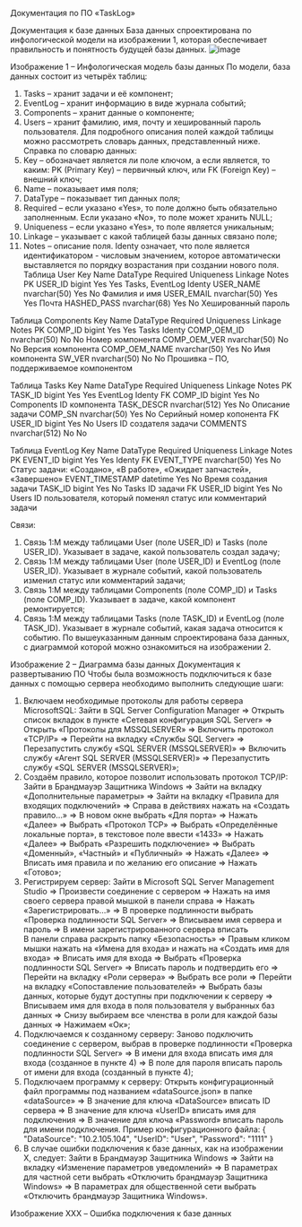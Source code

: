 Документация по ПО «TaskLog»

Документация к базе данных
База данных спроектирована по инфологической модели на изображении 1, которая обеспечивает правильность и понятность будущей базы данных. 
 ![image](https://github.com/Derekovskyyy/TaskLog/assets/94841308/bc1ce4a5-a4dd-45a3-b4ce-73f0321ddfef)

Изображение 1 – Инфологическая модель базы данных
	По модели, база данных состоит из четырёх таблиц: 
1)	Tasks – хранит задачи и её компонент;
2)	EventLog – хранит информацию в виде журнала событий;
3)	Components – хранит данные о компоненте;
4)	Users – хранит фамилию, имя, почту и хешированный пароль пользователя.
Для подробного описания полей каждой таблицы можно рассмотреть словарь данных, представленный ниже. 
Справка по словарю данных:
1)	Key – обозначает является ли поле ключом, а если является, то каким: PK (Primary Key) – первичный ключ, или FK (Foreign Key) – внешний ключ;
2)	Name – показывает имя поля; 
3)	DataType – показывает тип данных поля;
4)	Required – если указано «Yes», то поле должно быть обязательно заполненным. Если указано «No», то поле может хранить NULL;
5)	Uniqueness – если указано «Yes», то поле является уникальным;
6)	Linkage – указывает с какой таблицей базы данных связано поле;
7)	Notes – описание поля. Identy означает, что поле является идентификатором - числовым значением, которое автоматически выставляется по порядку возрастания при создании нового поля.
Таблица User
Key	Name	DataType	Required	Uniqueness	Linkage	Notes
PK	USER_ID	bigint	Yes	Yes	Tasks, EventLog 	Identy
	USER_NAME	nvarchar(50)	Yes	No		Фамилия и имя
	USER_EMAIL	nvarchar(50)	Yes	Yes		Почта
	HASHED_PASS	nvarchar(68)	Yes	No		Хешированный пароль

Таблица Components
Key	Name	DataType	Required	Uniqueness	Linkage	Notes
PK	COMP_ID	bigint	Yes	Yes	Tasks	Identy
	COMP_OEM_ID	nvarchar(50)	No	No		Номер компонента
	COMP_OEM_VER	nvarchar(50)	No	No		Версия компонента
	COMP_OEM_NAME	nvarchar(50)	Yes	No		Имя компонента
	SW_VER	nvarchar(50)	No	No		Прошивка – ПО, поддерживаемое компонентом

Таблица Tasks
Key	Name	DataType	Required	Uniqueness	Linkage	Notes
PK	TASK_ID	bigint	Yes	Yes	EventLog	Identy
FK	COMP_ID	bigint	Yes	No	Components	ID компонента
	TASK_DESCR	nvarchar(512)	Yes	No		Описание задачи
	COMP_SN	nvarchar(50)	Yes	No		Серийный номер копонента
FK	USER_ID	bigint	Yes	No	Users	ID создателя задачи
	COMMENTS	nvarchar(512)	No	No		

Таблица EventLog
Key	Name	DataType	Required	Uniqueness	Linkage	Notes
PK	EVENT_ID	bigint	Yes	Yes		Identy
FK	EVENT_TYPE	nvarchar(50)	Yes	No		Статус задачи: «Создано», «В работе», «Ожидает запчастей», «Завершено»
	EVENT_TIMESTAMP	datetime	Yes	No		Время создания задачи
	TASK_ID	bigint	Yes	No	Tasks	ID задачи
FK	USER_ID	bigint	Yes	No	Users	ID пользователя, который поменял статус или комментарий задачи

Связи:
1)	Связь 1:М между таблицами User (поле USER_ID) и Tasks (поле USER_ID). Указывает в задаче, какой пользователь создал задачу;
2)	Связь 1:М между таблицами User (поле USER_ID) и EventLog (поле USER_ID). Указывает в журнале событий, какой пользователь изменил статус или комментарий задачи;
3)	Связь 1:М между таблицами Components (поле COMP_ID) и Tasks (поле COMP_ID). Указывает в задаче, какой компонент ремонтируется;
4)	Связь 1:М между таблицами Tasks (поле TASK_ID) и EventLog (поле TASK_ID). Указывает в журнале событий, какая задача относится к событию.
По вышеуказанным данным спроектирована база данных, с диаграммой которой можно ознакомиться на изображении 2.
 
Изображение 2 – Диаграмма базы данных
Документация к развертыванию ПО
	Чтобы была возможность подключиться к базе данных с помощью сервера необходимо выполнить следующие шаги:
1)	Включаем необходимые протоколы для работы сервера MicrosoftSQL:
Зайти в SQL Server Configuration Manager => Открыть список вкладок в пункте «Сетевая конфигурация SQL Server» => Открыть «Протоколы для MSSQLSERVER» => Включить протокол «TCP/IP» => Перейти на вкладку «Службы SQL Server» => Перезапустить службу «SQL SERVER (MSSQLSERVER)» => Включить службу «Агент SQL SERVER (MSSQLSERVER)» => Перезапустить службу «SQL SERVER (MSSQLSERVER)»;
2)	Создаём правило, которое позволит использовать протокол TCP/IP:
Зайти в Брандмауэр Защитника Windows => Зайти на вкладку «Дополнительные параметры» => Зайти на вкладку «Правила для входящих подключений» => Справа в действиях нажать на «Создать правило…» => В новом окне выбрать «Для порта» => Нажать «Далее» => Выбрать «Протокол TCP» => Выбрать «Определённые локальные порта», в текстовое поле ввести «1433» => Нажать «Далее» => Выбрать «Разрешить подключение» => Выбрать «Доменный», «Частный» и «Публичный» => Нажать «Далее» => Вписать имя правила и по желанию его описание => Нажать «Готово»;
3)	Регистрируем сервер: 
Зайти в Microsoft SQL Server Management Studio => Произвести соединение с сервером => Нажать на имя своего сервера правой мышкой в панели справа => Нажать «Зарегистрировать…» => В проверке подлинности выбрать «Проверка подлинности SQL Server» => Вписываем имя сервера и пароль => В имени зарегистрированного сервера вписать 	
В панели справа раскрыть папку «Безопасность» => Правым кликом мышки нажать на «Имена для входа» и нажать на «Создать имя для входа» => Вписать имя для входа => Выбрать «Проверка подлинности SQL Server» => Вписать пароль и подтвердить его => Перейти на вкладку «Роли сервера» => Выбрать все роли => Перейти на вкладку «Сопоставление пользователей» => Выбрать базы данных, которые будут доступны при подключении к серверу => Вписываем имя для входа в поля пользователя у выбранных баз данных => Снизу выбираем все членства в роли для каждой базы данных => Нажимаем «Ок»;
4)	Подключаемся к созданному серверу:
Заново подключить соединение с сервером, выбрав в проверке подлинности «Проверка подлинности SQL Server» => В имени для входа вписать имя для входа (созданное в пункте 4) => В поле для пароля вписать пароль от имени для входа (созданный в пункте 4);
5)	Подключаем программу к серверу: 
Открыть конфигурационный файл программы под названием «dataSource.json» в папке «dataSource» => В значение для ключа «DataSource» вписать ID сервера => В значение для ключа «UserID» вписать имя для подключения => В значение для ключа «Password» вписать пароль для имени подключения. Пример конфигурационного файла: 
{
"DataSource": "10.2.105.104",
"UserID": "User",
"Password": "1111"
}
6)	В случае ошибки подключения к базе данных, как на изображении X, следует:
Зайти в Брандмауэр Защитника Windows => Зайти на вкладку «Изменение параметров уведомлений» => 	В параметрах для частной сети выбрать «Отключить брандмауэр Защитника Windows» => В параметрах для общественной сети выбрать «Отключить брандмауэр Защитника Windows».
 
Изображение XXX – Ошибка подключения к базе данных


